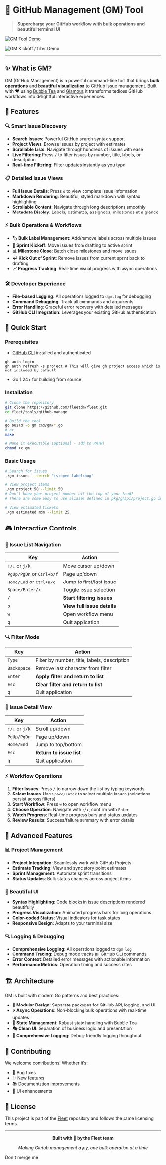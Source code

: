 # 🚀 GitHub Management (GM) Tool

> **Supercharge your GitHub workflow with bulk operations and beautiful terminal UI**

<!-- GIF Demo Space - Add your application demo GIF here -->
![GM Tool Demo](assets/gm-demo-labels.gif)

![GM Kickoff / filter Demo](assets/gm-demo-kickoff-filter.gif)

---

## ✨ What is GM?

GM (GitHub Management) is a powerful command-line tool that brings **bulk operations** and **beautiful visualization** to GitHub issue management. Built with ❤️ using [Bubble Tea](https://github.com/charmbracelet/bubbletea) and [Glamour](https://github.com/charmbracelet/glamour), it transforms tedious GitHub workflows into delightful interactive experiences.

## 🎯 Features

### 🔍 **Smart Issue Discovery**
- **Search Issues**: Powerful GitHub search syntax support
- **Project Views**: Browse issues by project with estimates
- **Scrollable Lists**: Navigate through hundreds of issues with ease
- **Live Filtering**: Press `/` to filter issues by number, title, labels, or description
- **Real-time Filtering**: Filter updates instantly as you type

### 📋 **Detailed Issue Views**
- **Full Issue Details**: Press `o` to view complete issue information
- **Markdown Rendering**: Beautiful, styled markdown with syntax highlighting
- **Scrollable Content**: Navigate through long descriptions smoothly
- **Metadata Display**: Labels, estimates, assignees, milestones at a glance

### ⚡ **Bulk Operations & Workflows**
- **🏷️ Bulk Label Management**: Add/remove labels across multiple issues
- **🚀 Sprint Kickoff**: Move issues from drafting to active sprint
- **📊 Milestone Close**: Batch close milestones and move issues
- **↩️ Kick Out of Sprint**: Remove issues from current sprint back to drafting
- **📈 Progress Tracking**: Real-time visual progress with async operations

### 🛠️ **Developer Experience**
- **File-based Logging**: All operations logged to `dgm.log` for debugging
- **Command Debugging**: Track all commands and arguments
- **Error Handling**: Graceful error recovery with detailed messages
- **GitHub CLI Integration**: Leverages your existing GitHub authentication

## 🚀 Quick Start

### Prerequisites
- [GitHub CLI](https://cli.github.com/) installed and authenticated
```
gh auth login
gh auth refresh -s project # This will give gh project access which is not included by default
```
- Go 1.24+ for building from source

### Installation

```bash
# Clone the repository
git clone https://github.com/fleetdm/fleet.git
cd fleet/tools/github-manage

# Build the tool
go build -o gm cmd/gm/*.go
# or
make

# Make it executable (optional - add to PATH)
chmod +x gm
```

### Basic Usage

```bash
# Search for issues
./gm issues --search "is:open label:bug"

# View project items
./gm project 58 --limit 50
# Don't know your project number off the top of your head?
# There are some easy to use aliases defined in pkg/ghapi/project.go in `Aliases`

# View estimated tickets
./gm estimated mdm --limit 25
```

## 🎮 Interactive Controls

### 📝 **Issue List Navigation**
| Key | Action |
|-----|--------|
| `↑/↓` or `j/k` | Move cursor up/down |
| `PgUp/PgDn` or `Ctrl+b/f` | Page up/down |
| `Home/End` or `Ctrl+a/e` | Jump to first/last issue |
| `Space/Enter/x` | Toggle issue selection |
| `/` | **Start filtering issues** |
| `o` | **View full issue details** |
| `w` | Open workflow menu |
| `q` | Quit application |

### 🔍 **Filter Mode**
| Key | Action |
|-----|--------|
| `Type` | Filter by number, title, labels, description |
| `Backspace` | Remove last character from filter |
| `Enter` | **Apply filter and return to list** |
| `Esc` | **Clear filter and return to list** |
| `q` | Quit application |

### 📖 **Issue Detail View**
| Key | Action |
|-----|--------|
| `↑/↓` or `j/k` | Scroll up/down |
| `PgUp/PgDn` | Page up/down |
| `Home/End` | Jump to top/bottom |
| `Esc` | **Return to issue list** |
| `q` | Quit application |

### ⚡ **Workflow Operations**
1. **Filter Issues**: Press `/` to narrow down the list by typing keywords
2. **Select Issues**: Use `Space/Enter` to select multiple issues (selections persist across filters)
3. **Start Workflow**: Press `w` to open workflow menu
4. **Choose Operation**: Navigate with `↑/↓`, confirm with `Enter`
5. **Watch Progress**: Real-time progress bars and status updates
6. **Review Results**: Success/failure summary with error details

## 🔧 Advanced Features

### 📊 **Project Management**
- **Project Integration**: Seamlessly work with GitHub Projects
- **Estimate Tracking**: View and sync story point estimates
- **Sprint Management**: Automate sprint transitions
- **Status Updates**: Bulk status changes across project items

### 🎨 **Beautiful UI**
- **Syntax Highlighting**: Code blocks in issue descriptions rendered beautifully
- **Progress Visualization**: Animated progress bars for long operations
- **Color-coded Status**: Visual indicators for task states
- **Responsive Design**: Adapts to your terminal size

### 🔍 **Logging & Debugging**
- **Comprehensive Logging**: All operations logged to `dgm.log`
- **Command Tracing**: Debug mode tracks all GitHub CLI commands
- **Error Context**: Detailed error messages with actionable information
- **Performance Metrics**: Operation timing and success rates

## 🏗️ Architecture

GM is built with modern Go patterns and best practices:

- **🧩 Modular Design**: Separate packages for GitHub API, logging, and UI
- **⚡ Async Operations**: Non-blocking bulk operations with real-time updates
- **🔄 State Management**: Robust state handling with Bubble Tea
- **🎭 Clean UI**: Separation of business logic and presentation
- **📝 Comprehensive Logging**: Debug-friendly logging throughout

## 🤝 Contributing

We welcome contributions! Whether it's:
- 🐛 Bug fixes
- ✨ New features
- 📚 Documentation improvements
- 🎨 UI enhancements

## 📄 License

This project is part of the [Fleet](https://github.com/fleetdm/fleet) repository and follows the same licensing terms.

---

<div align="center">

**Built with 💪 by the Fleet team**

*Making GitHub management a joy, one bulk operation at a time*

</div>
Don't merge me
